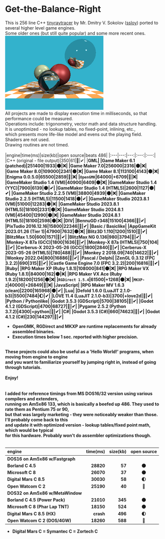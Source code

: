 # Get-the-Balance-Right
This is 256 line C++ [tinyraytracer](https://github.com/ssloy/tinyraytracer) by Mr. Dmitry V. Sokolov ([ssloy](https://github.com/ssloy)) ported to several higher level game engines.<br>
Some older ones (but still quite popular) and some more recent ones.<br>
![original](original.png)<br>
All projects are made to display execution time in milliseconds, so that performance could be measured.<br>
Operations include: trigonometry, vector math and data structure handling.<br>
It is unoptimized - no lookup tables, no fixed-point, inlining, etc.,<br>
which presents more life-like model and evens out the playing field.<br>
Shaders are not used.<br>
Drawing routines are not timed.<br>
<br>
|engine|time(ms)|size(kb)|open source|beats 486|
|:---|---:|---:|:---:|:---:|
|C++ (original - file output)|350|61|🌝|✔|
|<b>GML|
|Game Maker 6.1 (patched)|251400|1933|🌑|❌|
|Game Maker 7.0|256000|2316|🌑|❌|
|Game Maker 8.0|109000|2341|🌑|❌|
|Game Maker 8.1|113100|4143|🌑|❌|
|Enigma 0.0.5.0|65500|2859|🌝|❌|
|`OpenGMK`|64000|+6709|🌝|❌|
|GameMaker Studio 1.4 (VM)|40900|6409|🌑|❌|
|GameMaker Studio 1.4 (YYC)|7900|6139|🌑|✔|
|GameMaker Studio 1.4 (HTML5)|2600|1127|🌑|✔|
|GameMaker Studio 2.2.5 (VM)|38800|4939|🌑|❌|
|GameMaker Studio 2.2.5 (HTML5)|11500|1418|🌑|✔|
|GameMaker Studio 2023.8.1 (VM)|51000|12283|🌑|❌|
|GameMaker Studio 2023.8.1 (HTML5)|18100|2331|🌑|❌|
|GameMaker Studio 2024.8.1 (VM)|45400|12990|🌑|❌|
|GameMaker Studio 2024.8.1 (HTML5)|18100|2598|🌑|❌|
|<b>DIV|
|BennuGD r348|15100|4366|🌝|✔|
|PixTudio 2016.12.16|15800|22346|🌝|✔|
|<b>Basic / Basiclike|
|AppGameKit 2023.01.26 (Tier 1)|47900|7632|🌑|❌|
|Blitz3D	1.110|1200|1510|🌝|✔|
|BlitzMax 1.50|600|1571|🌝|✔|
|BlitzMax NG 0.136|980|3794|🌝|✔|
|Monkey-X 87a (GCC)|1800|1636|🌝|✔|
|Monkey-X 87a (HTML5)|750|104|🌝|✔|
|Cerberus-X 2023-05-26 (GCC)|1800|2840|🌝|✔|
|Cerberus-X 2023-05-26 (HTML5)|780|488|🌝|✔|
|Monkey 2 2018.09|740|14622|🌝|✔|
|Wonkey 2022.04|800|16886|🌝|✔|
|<b>Pascal / Delphi|
|ZenGL 0.3.12 (FPC 3.2.2)|690|315|🌝|✔|
|Castle Game Engine 7.0 (FPC 3.2.2)|200|16816|🌝|✔|
|<b>Ruby|
|RPG Maker XP (Ruby 1.8.1)|108000|841|🌑|❌|
|RPG Maker VX (Ruby 1.8.1)|84000|162|🌑|❌|
|RPG Maker VX Ace (Ruby 1.9.2)|18200|1256|🌑|❌|
|`RGDirect 1.5.4`|61500|+1268|🌑|❌|
|`MKXP-Z`|40000|+26849|🌝|❌|
|<b>JavaScript|
|RPG Maker MV 1.6.3 (clean)|2200|165968|🌑|✔|
|<b>Lua|
|Defold 1.6.0 (LuaJIT 2.1.0-b3)|5500|7484|🌔|✔|
|LÖVE 11.4 (LuaJIT 2.1.0-b3)|3700|+love2d|🌝|✔|
|<b>Python / Pythonlike|
|Godot 3.5.3 (GDScript)|5700|38105|🌝|✔|
|Godot 4.1.2 (GDScript)|4700|68727|🌝|✔|
|Pygame 2.5.2 (Python 3.7.2)|4300|+python|🌝|✔|
|<b>C#|
|Godot 3.5.3 (C#)|660|74623|🌝|✔|
|Godot 4.1.2 (C#)|230|144297|🌝|✔|
* OpenGMK, RGDirect and MKXP are runtime replacements for already assembled binaries.<br>
* Execution times below 1 sec. reported with higher precision.<br>
<br>
These projects could also be useful as a 'Hello World!' programs, when moving from engine to engine<br>
and you want to familiarize yourself by jumping right in, instead of going through tutorials.<br>
<br>
Enjoy!<br>
<br><br>
I added for reference timings from MS DOS16/32 version using various compilers and extenders, <br>
running on Am5x86 133, which is basically a beefed up 486. They used to rate them as Pentium 75 or 90,<br>
but that was largely marketing - they were noticeably weaker than those. I'll probably come back to this<br>
and update it with optimized version - lookup tables/fixed point math, which would be typical<br>
for this hardware. Probably won't do assembler optimizations though.<br>
<br>

|engine|time(ms)|size(kb)|open source|
|:---|---:|---:|:---:|
|<b>DOS16 on Am5x86 w/Fastgraph|
|Borland C 4.5|28820|57|🌑|
|Microsoft C 8|26070|37|🌑|
|Digital Mars C 8.5|30030|58|🌓|
|Open Watcom C 2|25190|40|🌝|
|<b>DOS32 on Am5x86 w/MetaWindow|
|Borland C 4.5 (Power Pack)|21010|345|🌑|
|Microsoft C 8 (Phar Lap TNT)|18150|524|🌑|
|Digital Mars C 8.5 (HX)|crash|496|🌓|
|Open Watcom C 2 (DOS/4GW)|18260|588|🌝|
* Digital Mars C = Symantec C = Zortech C
<br>
